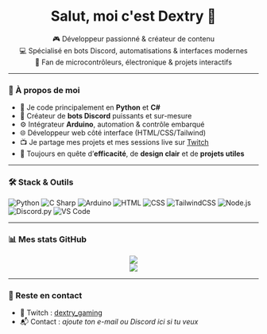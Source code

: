 <h1 align="center">Salut, moi c'est Dextry 👋</h1>

<p align="center">
  🎮 Développeur passionné & créateur de contenu<br>
  💻 Spécialisé en bots Discord, automatisations & interfaces modernes<br>
  🔌 Fan de microcontrôleurs, électronique & projets interactifs
</p>

---

### 🧠 À propos de moi

- 🧰 Je code principalement en **Python** et **C#**
- 🤖 Créateur de **bots Discord** puissants et sur-mesure
- ⚙️ Intégrateur **Arduino**, automation & contrôle embarqué
- 🌐 Développeur web côté interface (HTML/CSS/Tailwind)
- 📺 Je partage mes projets et mes sessions live sur [Twitch](https://twitch.tv/dextry_gaming)
- 🎯 Toujours en quête d’**efficacité**, de **design clair** et de **projets utiles**

---

### 🛠️ Stack & Outils

![Python](https://img.shields.io/badge/-Python-3776AB?style=flat&logo=python&logoColor=white)
![C Sharp](https://img.shields.io/badge/-C%23-239120?style=flat&logo=c-sharp&logoColor=white)
![Arduino](https://img.shields.io/badge/-Arduino-00979D?style=flat&logo=arduino&logoColor=white)
![HTML](https://img.shields.io/badge/-HTML5-E34F26?style=flat&logo=html5&logoColor=white)
![CSS](https://img.shields.io/badge/-CSS3-1572B6?style=flat&logo=css3&logoColor=white)
![TailwindCSS](https://img.shields.io/badge/-Tailwind-38B2AC?style=flat&logo=tailwindcss&logoColor=white)
![Node.js](https://img.shields.io/badge/-Node.js-339933?style=flat&logo=nodedotjs&logoColor=white)
![Discord.py](https://img.shields.io/badge/-discord.py-5865F2?style=flat&logo=discord&logoColor=white)
![VS Code](https://img.shields.io/badge/-VSCode-007ACC?style=flat&logo=visual-studio-code&logoColor=white)

---

### 📊 Mes stats GitHub

<p align="center">
  <img src="https://github-readme-stats.vercel.app/api?username=dextry&show_icons=true&theme=tokyonight&hide_title=true&count_private=true" />
  <br/>
  <img src="https://github-readme-stats.vercel.app/api/top-langs/?username=dextry&layout=compact&theme=tokyonight&langs_count=6" />
</p>

---

### 🔗 Reste en contact

- 🎥 Twitch : [dextry_gaming](https://twitch.tv/dextry_gaming)  
- 📬 Contact : *ajoute ton e-mail ou Discord ici si tu veux*  
